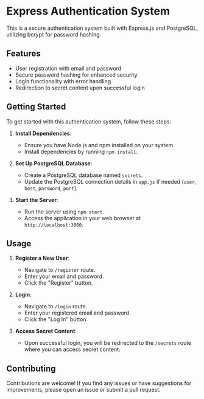 # Express Authentication System


This is a secure authentication system built with Express.js and PostgreSQL, utilizing bcrypt for password hashing.

## Features

- User registration with email and password
- Secure password hashing for enhanced security
- Login functionality with error handling
- Redirection to secret content upon successful login

## Getting Started

To get started with this authentication system, follow these steps:

1. **Install Dependencies**: 
   - Ensure you have Node.js and npm installed on your system.
   - Install dependencies by running `npm install`.

2. **Set Up PostgreSQL Database**: 
   - Create a PostgreSQL database named `secrets`.
   - Update the PostgreSQL connection details in `app.js` if needed (`user`, `host`, `password`, `port`).

3. **Start the Server**:
   - Run the server using `npm start`.
   - Access the application in your web browser at `http://localhost:3000`.

## Usage

1. **Register a New User**:
   - Navigate to `/register` route.
   - Enter your email and password.
   - Click the "Register" button.

2. **Login**:
   - Navigate to `/login` route.
   - Enter your registered email and password.
   - Click the "Log In" button.

3. **Access Secret Content**:
   - Upon successful login, you will be redirected to the `/secrets` route where you can access secret content.


## Contributing

Contributions are welcome! If you find any issues or have suggestions for improvements, please open an issue or submit a pull request.

